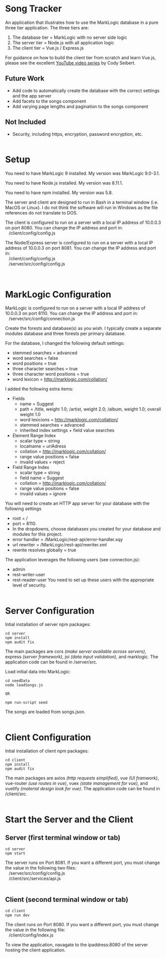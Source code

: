 # Song Tracker
An application that illustrates how to use the MarkLogic database in a pure three tier application.  The three tiers are:

1. The database tier = MarkLogic with no server side logic
2. The server tier = Node.js with all application logic
3. The client tier = Vue.js / Express.js

For guidance on how to build the client tier from scratch and learn Vue.js, please see the excellent [YouTube video series](https://www.youtube.com/watch?v=Fa4cRMaTDUI) by Cody Seibert.

## Future Work
* Add code to automatically create the database with the correct settings and the app server
* Add facets to the songs component
* Add varying page lengths and pagination to the songs component

## Not Included
* Security, including https, encryption, password encryption, etc.
<br><br>

# Setup

You need to have MarkLogic 9 installed.  My version was MarkLogic 9.0-3.1.

You need to have Node.js installed.  My version was 8.11.1.

You need to have npm installed.  My version was 5.8.

The server and client are designed to run in Bash in a terminal window (i.e. MacOS or Linux).  I do not think the software will run in Windows as the file references do not translate to DOS.

The client is configured to run on a server with a local IP address of 10.0.0.3 on port 8080.  You can change the IP address and port in:<br>
&nbsp;&nbsp;&nbsp;/client/config/config.js<br>

The Node/Express server is configured to run on a server with a local IP address of 10.0.0.3 on port 8081.  You can change the IP address and port in:<br>
&nbsp;&nbsp;&nbsp;/client/config/config.js<br>
&nbsp;&nbsp;&nbsp;/server/src/config/config.js<br>
<br><br>

# MarkLogic Configuration
MarkLogic is configured to run on a server with a local IP address of 10.0.0.3 on port 8110.  You can change the IP address and port in:<br>
&nbsp;&nbsp;&nbsp;/server/src/config/connection.js

Create the forests and database(s) as you wish.  I typically create a separate modules database and three forests per primary database.

For the database, I changed the following default settings:
* stemmed searches = advanced
* word searches = false
* word positions = true
* three character searches = true
* three character word positions = true
* word lexicon = http://marklogic.com/collation/

I added the following extra items:
* Fields
  * name = Suggest
  * path = /title, weight 1.0; /artist, weight 2.0; /album, weight 1.0; overall weight 1.0
  * word lexicions = http://marklogic.com/collation/
  * stemmed searches = advanced
  * inherited index settings + field value searches
* Element Range Index
  * scalar type = string
  * localname = uriAdress
  * collation = http://marklogic.com/collation/
  * range value positions = false
  * invalid values = reject
* Field Range Index
  * scalar type = string
  * field name = Suggest
  * collation = http://marklogic.com/collation/
  * range value positions = false
  * invalid values = ignore

You will need to create an HTTP app server for your database with the following settings
* root = /
* port = 8110.
* In the dropdowns, choose databases you created for your database and modules for this project.
* error handler = /MarkLogic/rest-api/error-handler.xqy
* url rewriter = /MarkLogic/rest-api/rewriter.xml
* rewrite resolves globally = true

The application leverages the following users (see connection.js):
* admin
* rest-writer-user
* rest-reader-user
You need to set up these users with the appropriate level of security.
<br><br>

# Server Configuration

Intial installation of server npm packages:
```
cd server
npm install
npm audit fix
```
The main packages are cors *(make server available across servers)*, express *(server framework)*, joi *(data input validation)*, and marklogic.  The application code can be found in /server/src.

Load initial data into MarkLogic:
```
cd seedData
node loadSongs.js

OR

npm run-script seed
```
The songs are loaded from songs.json.
<br><br>

# Client Configuration
Intial installation of client npm packages:
```
cd client
npm install
npm audit fix
```
The main packages are axios *(http requests simplified)*, vue *(UI framwork)*, vue-router *(use routes in vue)*, vuex *(state management for vue)*, and vuetify *(material design look for vue)*.  The application code can be found in /client/src.
<br><br>

# Start the Server and the Client

## Server (first terminal window or tab)
```
cd server
npm start
```
The server runs on Port 8081.  If you want a different port, you must change the value in the following two files:<br>
&nbsp;&nbsp;&nbsp;/server/src/config/config.js<br>
&nbsp;&nbsp;&nbsp;/client/src/services/api.js
<br><br>

## Client (second terminal window or tab)
```
cd client
npm run dev
```
The client runs on Port 8080.  If you want a different port, you must change the value in the following file:<br>
&nbsp;&nbsp;&nbsp;/client/config/index.js

To view the application, navagate to the ipaddress:8080 of the server hosting the client application.